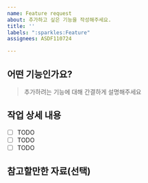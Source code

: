 ```yaml
---
name: Feature request
about: 추가하고 싶은 기능을 작성해주세요.
title: ''
labels: ":sparkles:Feature"
assignees: ASDF110724

---
```


## 어떤 기능인가요?

> 추가하려는 기능에 대해 간결하게 설명해주세요

## 작업 상세 내용

- [ ] TODO
- [ ] TODO
- [ ] TODO

## 참고할만한 자료(선택)

